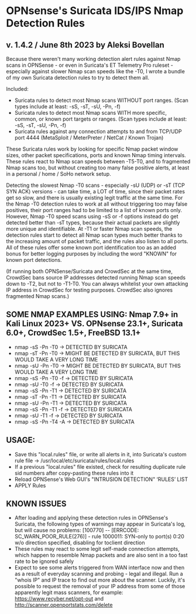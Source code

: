 # OPNsense's Suricata IDS/IPS Nmap Detection Rules
## v. 1.4.2 / June 8th 2023 by Aleksi Bovellan

Because there weren't many working detection alert rules against Nmap scans in OPNSense - or even in Suricata's ET Telemetry Pro ruleset - especially against slower Nmap scan speeds like the -T0, I wrote a bundle of my own Suricata detection rules to try to detect them all.

Included:

- Suricata rules to detect most Nmap scans WITHOUT port ranges. (Scan types include at least: -sS, -sT, -sU, -Pn, -f)
- Suricata rules to detect most Nmap scans WITH more specific, common, or known port targets or ranges. (Scan types include at least: -sS, -sT, -sU, -Pn, -f)
- Suricata rules against any connection attempts to and from TCP/UDP port 4444 (MetaSploit / MeterPreter / NetCat / Known Trojan)

These Suricata rules work by looking for specific Nmap packet window sizes, other packet specifications, ports and known Nmap timing intervals. These rules react to Nmap scan speeds between -T5-T0, and to fragmented Nmap scans too, but without creating too many false positive alerts, at least in a personal / home / SoHo network setup.

Detecting the slowest Nmap -T0 scans - especially -sU (UDP) or -sT (TCP SYN ACK) versions - can take time, a LOT of time, since their packet rates get so slow, and there is usually existing legit traffic at the same time. For the Nmap -T0 detection rules to work at all without triggering too may false positives, their port ranges had to be limited to a list of known ports only. However, Nmap -T0 speed scans using -sS or -f options instead do get detected better than -sT types, because their actual packets are slightly more unique and identifiable. At -T1 or faster Nmap scan speeds, the detection rules start to detect all Nmap scan types much better thanks to the increasing amount of packet traffic, and the rules also listen to all ports. All of these rules offer some known port identification too as an added bonus for better logging purposes by including the word "KNOWN" for known port detections.

(If running both OPNSense/Suricata and CrowdSec at the same time, CrowdSec bans source IP addresses detected running Nmap scan speeds down to -T2, but not to -T1-T0. You can always whitelist your own attacking IP address in CrowdSec for testing purposes. CrowdSec also ignores fragmented Nmap scans.)

## SOME NMAP EXAMPLES USING:   Nmap 7.9+ in Kali Linux 2023+	VS. OPNsense 23.1+, Suricata 6.0+, CrowdSec 1.5+, FreeBSD 13.1+

- nmap -sS -Pn -T0    ->    DETECTED BY SURICATA
- nmap -sT -Pn -T0    ->    MIGHT BE DETECTED BY SURICATA, BUT THIS WOULD TAKE A VERY LONG TIME
- nmap -sU -Pn -T0    ->    MIGHT BE DETECTED BY SURICATA, BUT THIS WOULD TAKE A VERY LONG TIME
- nmap -sS -Pn -T0 -f    ->    DETECTED BY SURICATA
- nmap -sU -T0 -f    ->    DETECTED BY SURICATA
- nmap -sS -Pn -T1    ->    DETECTED BY SURICATA
- nmap -sT -Pn -T1    ->    DETECTED BY SURICATA
- nmap -sU -Pn -T1    ->    DETECTED BY SURICATA
- nmap -sS -Pn -T1 -f    ->    DETECTED BY SURICATA
- nmap -sU -T1 -f    ->    DETECTED BY SURICATA
- nmap -sS -Pn -T4 -A    ->    DETECTED BY SURICATA

## USAGE:

- Save this "local.rules" file, or write all alerts in it, into Suricata's custom rule file -> /usr/local/etc/suricata/rules/local.rules
- If a previous "local.rules" file existed, check for resulting duplicate rule sid numbers after copy-pasting these rules into it
- Reload OPNSense's Web GUI's "INTRUSION DETECTION" ‘RULES’ LIST
- APPLY Rules

## KNOWN ISSUES

- After loading and applying these detection rules in OPNSense's Suricata, the following types of warnings may appear in Suricata's log, but will cause no problems: [100770] <Warning> -- [ERRCODE: SC_WARN_POOR_RULE(276)] - rule 1000011: SYN-only to port(s) 0:20 w/o direction specified, disabling for toclient direction
- These rules may react to some legit self-made connection attempts, which happen to resemble Nmap packets and are also sent in a too fast rate to be ignored safely
- Expect to see some alerts triggered from WAN interface now and then as a result of everyday scanning and probing - legal and illegal. Run a "whois IP" and IP trace to find out more about the scanner. Luckily, it's possible to request the removal of your IP address from some of those apparently legit mass scanners, for example: https://www.recyber.net/opt-out and http://scanner.openportstats.com/delete
